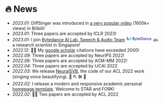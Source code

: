 # 🔥 News
- *2023.01*: DiffSinger was introduced in [a very popular video](https://www.bilibili.com/video/BV1uM411t7ZJ) (1600k+ views) in Bilibili!
- *2023.01*: Three papers are accepted by ICLR 2023!
- *2023.01*: I join [Bytedance AI Lab, Speech & Audio Team](https://ailab.bytedance.com/) <img src='./images/tiktok.png' style='width: 6em;'> as a research scientist in Singapore!
- *2022.12*: 🎉🎉 My [google scholar](https://scholar.google.com/citations?user=4FA6C0AAAAAJ) citations have exceeded 2000!
- *2022.09*: Three papers are accepted by NeurIPS 2022!
- *2022.06*: Three papers are accepted by ACM-MM 2022!
- *2022.04*: Three papers are accepted by IJCAI 2022
- *2022.03*: We release [NeuralSVB](https://github.com/MoonInTheRiver/NeuralSVB), the code of our ACL 2022 work (singing voice beautifying). 🚧 ⛏️ 🛠️ 👷 
- *2022.02*: I release a modern and responsive academic personal [homepage template](https://github.com/RayeRen/acad-homepage.github.io). Welcome to STAR and FORK!
- *2022.02*: 🎉🎉 Two papers are accepted by ACL 2022